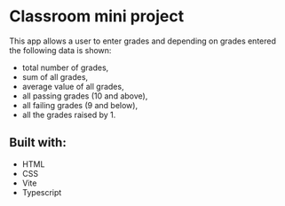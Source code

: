 # Classroom mini project

This app allows a user to enter grades and depending on grades entered the following data is shown:

- total number of grades,
- sum of all grades,
- average value of all grades,
- all passing grades (10 and above),
- all failing grades (9 and below),
- all the grades raised by 1.

## Built with:

- HTML
- CSS
- Vite
- Typescript
